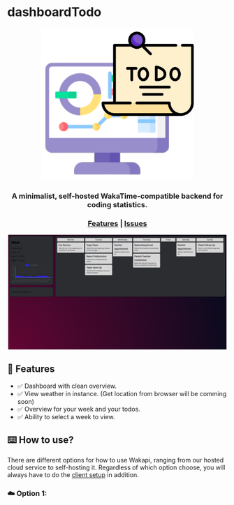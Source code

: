 # dashboardTodo


<p align="center">
  <img src="angular/src/assets/dashboardTodo.png" width="350">
</p>

<h3 align="center">A minimalist, self-hosted WakaTime-compatible backend for coding statistics.</h3>

<div align="center">
  <h3>
    <a href="#-features">Features</a>
    <span> | </span>
    <a href="https://github.com/danielmosss/dashboardTodo/issues">Issues</a>
  </h3>
</div>

<p align="center">
  <img src="angular/src/assets/download.png" width="500px">
</p>

## 🚀 Features

* ✅ Dashboard with clean overview.
* ✅ View weather in instance. (Get location from browser will be comming soon)
* ✅ Overview for your week and your todos.
* ✅ Ability to select a week to view.

## ⌨️ How to use?

There are different options for how to use Wakapi, ranging from our hosted cloud service to self-hosting it. Regardless of which option choose, you will always have to do the [client setup](#-client-setup) in addition.

### ☁️ Option 1: 
